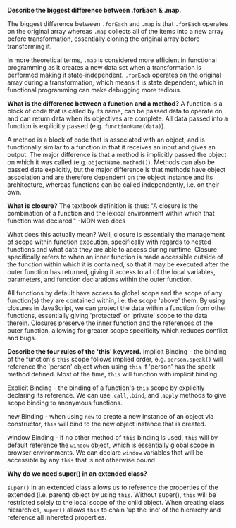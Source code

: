 **Describe the biggest difference between .forEach & .map.**

The biggest difference between `.forEach` and `.map` is that `.forEach` operates on the original array whereas `.map` collects all of the items into a new array before transformation, essentially cloning the original array before transforming it.

In more theoretical terms, `.map` is considered more efficient in functional programming as it creates a new data set when a transformation is performed making it state-independent. `.forEach` operates on the original array during a transformation, which means it is state dependent, which in functional programming can make debugging more tedious.

**What is the difference between a function and a method?**
A function is a block of code that is called by its name, can be passed data to operate on, and can return data when its objectives are complete. All data passed into a function is explicitly passed (e.g. `functionName(data)`).

A method is a block of code that is associated with an object, and is functionally similar to a function in that it receives an input and gives an output. The major difference is that a method is implicitly passed the object on which it was called (e.g. `objectName.method()`). Methods can also be passed data explicitly, but the major difference is that methods have object association and are therefore dependent on the object instance and its architecture, whereas functions can be called independently, i.e. on their own.

**What is closure?**
The textbook definition is thus: "A closure is the combination of a function and the lexical environment within which that function was declared." -MDN web docs

What does this actually mean? Well, closure is essentially the management of scope within function execution, specifically with regards to nested functions and what data they are able to access during runtime. Closure specifically refers to when an inner function is made accessible outside of the function within which it is contained, so that it may be executed after the outer function has returned, giving it access to all of the local variables, parameters, and function declarations within the outer function.

All functions by default have access to global scope and the scope of any function(s) they are contained within, i.e. the scope 'above' them. By using closures in JavaScript, we can protect the data within a function from other functions, essentially giving 'protected' or 'private' scope to the data therein. Closures preserve the inner function and the references of the outer function, allowing for greater scope specificity which reduces conflict and bugs.

**Describe the four rules of the 'this' keyword.**
Implicit Binding - the binding of the function's `this` scope follows implied order, e.g. `person.speak()` will reference the 'person' object when using `this` if 'person' has the speak method defined. Most of the time, `this` will function with implicit binding.

Explicit Binding - the binding of a function's `this` scope by explicitly declaring its reference. We can use .`call`, .`bind`, and .`apply` methods to give scope binding to anonymous functions.

new Binding - when using `new` to create a new instance of an object via constructor, `this` will bind to the new object instance that is created. 

window Binding - if no other method of `this` binding is used, `this` will by default reference the `window` object, which is essentially global scope in browser environments. We can declare `window` variables that will be accessible by any `this` that is not otherwise bound.

**Why do we need super() in an extended class?**

`super()` in an extended class allows us to reference the properties of the extended (i.e. parent) object by using `this`. Without super(), `this` will be restricted solely to the local scope of the child object. When creating class hierarchies, `super()` allows `this` to chain 'up the line' of the hierarchy and reference all inhereted properties.
